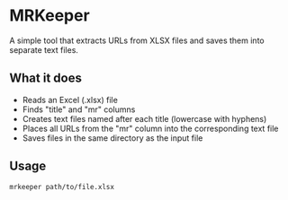 # MRKeeper

A simple tool that extracts URLs from XLSX files and saves them into separate text files.

## What it does

- Reads an Excel (.xlsx) file
- Finds "title" and "mr" columns
- Creates text files named after each title (lowercase with hyphens)
- Places all URLs from the "mr" column into the corresponding text file
- Saves files in the same directory as the input file

## Usage

```bash
mrkeeper path/to/file.xlsx
```
